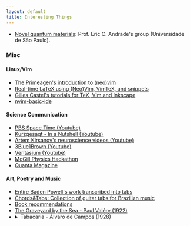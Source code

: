 ```yaml
---
layout: default
title: Interesting Things
---
```




 * <a target="_blank" href="https://sites.google.com/site/castroeandrade/"> Novel quantum materials</a>: Prof. Eric C. Andrade's group (Universidade de São Paulo).
<h3>Misc</h3>

<h4>Linux/Vim</h4>

- [The Primeagen's introduction to (neo)vim](https://www.youtube.com/watch?v=X6AR2RMB5tE&list=PLm323Lc7iSW_wuxqmKx_xxNtJC_hJbQ7R)
- [Real-time LaTeX using (Neo)Vim, VimTeX, and snippets](https://www.ejmastnak.com/tutorials/vim-latex/intro/)
- [Gilles Castel's tutorials for TeX, Vim and Inkscape](https://www.ejmastnak.com/tutorials/vim-latex/intro/">)
- [nvim-basic-ide](https://github.com/LunarVim/nvim-basic-ide)

<h4>Science Communication</h4>

- [PBS Space Time (Youtube)](https://www.youtube.com/@pbsspacetime) 
- [Kurzgesagt - In a Nutshell (Youtube)](https://www.youtube.com/@kurzgesagt)
- [Artem Kirsanov's neuroscience videos (Youtube)](https://www.youtube.com/@ArtemKirsanov)
- [3Blue1Brown (Youtube)](https://www.youtube.com/@3blue1brown)
- [Veritasium (Youtube)](https://www.youtube.com/@veritasium)
- [McGill Physics Hackathon](https://www.physics.mcgill.ca/hackathon/)
- [Quanta Magazine](https://www.quantamagazine.org/)


<h4>Art, Poetry and Music</h4>
  <ul>
  <li><a href="https://www.brazil-on-guitar.de/home.html">Entire Baden Powell's work transcribed into tabs</a></li>
  <li><a href="https://chordsandtabs.pagesperso-orange.fr/">Chords&Tabs: Collection of guitar tabs for Brazilian music</a></li>
  <li><a href="https://www.goodreads.com/review/list/117614351-jo-o-augusto-sobral-da-silva?shelf=favorites">Book recommendations</a></li>
    <li><a href="https://hellopoetry.com/poem/4511459/paul-valery-translation-of-the-graveyard-by-the-sea/">The Graveyard by the Sea - Paul Valéry (1922)</a></li>
  <li>
    <details>
      <summary>Tabacaria - Álvaro de Campos (1928)</summary>
      <p>Tabacaria is a poem by Álvaro de Campos, a heteronym of the Portuguese poet Fernando Pessoa. <a href="https://www.youtube.com/watch?v=a1IBpsuCI14">Here</a> is a brilliant interpretation by Antônio Abumjara.
      <blockquote>
        <p>
          
    Não sou nada.
    Nunca serei nada.
    Não posso querer ser nada.
    À parte isso, tenho em mim todos os sonhos do mundo.
    Janelas do meu quarto,
    Do meu quarto de um dos milhões do mundo que ninguém sabe quem é
    (E se soubessem quem é, o que saberiam?),
    Dais para o mistério de uma rua cruzada constantemente por gente,
    Para uma rua inacessível a todos os pensamentos,
    Real, impossivelmente real, certa, desconhecidamente certa,
    Com o mistério das coisas por baixo das pedras e dos seres,
    Com a morte a pôr umidade nas paredes e cabelos brancos nos homens,
    Com o Destino a conduzir a carroça de tudo pela estrada de nada.

    Estou hoje vencido, como se soubesse a verdade.
    Estou hoje lúcido, como se estivesse para morrer,
    E não tivesse mais irmandade com as coisas
    Senão uma despedida, tornando-se esta casa e este lado da rua
    A fileira de carruagens de um comboio, e uma partida apitada
    De dentro da minha cabeça,
    E uma sacudidela dos meus nervos e um ranger de ossos na ida.

    Estou hoje perplexo, como quem pensou e achou e esqueceu.
    Estou hoje dividido entre a lealdade que devo
    À Tabacaria do outro lado da rua, como coisa real por fora,
    E à sensação de que tudo é sonho, como coisa real por dentro.

    Falhei em tudo.
    Como não fiz propósito nenhum, talvez tudo fosse nada.
    A aprendizagem que me deram,
    Desci dela pela janela das traseiras da casa.
    Fui até ao campo com grandes propósitos.
    Mas lá encontrei só ervas e árvores,
    E quando havia gente era igual à outra.
    Saio da janela, sento-me numa cadeira. Em que hei de pensar?

    Que sei eu do que serei, eu que não sei o que sou?
    Ser o que penso? Mas penso tanta coisa!
    E há tantos que pensam ser a mesma coisa que não pode haver tantos!
    Gênio? Neste momento
    Cem mil cérebros se concebem em sonho gênios como eu,
    E a história não marcará, quem sabe?, nem um,
    Nem haverá senão estrume de tantas conquistas futuras.
    Não, não creio em mim.
    Em todos os manicômios há doidos malucos com tantas certezas!
    Eu, que não tenho nenhuma certeza, sou mais certo ou menos certo?
    Não, nem em mim...
    Em quantas mansardas e não-mansardas do mundo
    Não estão nesta hora gênios-para-si-mesmos sonhando?
    Quantas aspirações altas e nobres e lúcidas -
    Sim, verdadeiramente altas e nobres e lúcidas -,
    E quem sabe se realizáveis,
    Nunca verão a luz do sol real nem acharão ouvidos de gente?
    O mundo é para quem nasce para o conquistar
    E não para quem sonha que pode conquistá-lo, ainda que tenha razão.
    Tenho sonhado mais que o que Napoleão fez.
    Tenho apertado ao peito hipotético mais humanidades do que Cristo,
    Tenho feito filosofias em segredo que nenhum Kant escreveu.
    Mas sou, e talvez serei sempre, o da mansarda,
    Ainda que não more nela;
    Serei sempre o que não nasceu para isso;
    Serei sempre só o que tinha qualidades;
    Serei sempre o que esperou que lhe abrissem a porta ao pé de uma parede sem porta,
    E cantou a cantiga do Infinito numa capoeira,
    E ouviu a voz de Deus num poço tapado.
    Crer em mim? Não, nem em nada.
    Derrame-me a Natureza sobre a cabeça ardente
    O seu sol, a sua chuva, o vento que me acha o cabelo,
    E o resto que venha se vier, ou tiver que vir, ou não venha.
    Escravos cardíacos das estrelas,
    Conquistámos todo o mundo antes de nos levantar da cama;
    Mas acordamos e ele é opaco,
    Levantamo-nos e ele é alheio,
    Saímos de casa e ele é a terra inteira,
    Mais o sistema solar e a Via Láctea e o Indefinido.

    (Come chocolates, pequena;
    Come chocolates!
    Olha que não há mais metafísica no mundo senão chocolates.
    Olha que as religiões todas não ensinam mais que a confeitaria.
    Come, pequena suja, come!
    Pudesse eu comer chocolates com a mesma verdade com que comes!
    Mas eu penso e, ao tirar o papel de prata, que é de folha de estanho,
    Deito tudo para o chão, como tenho deitado a vida.)

    Mas ao menos fica da amargura do que nunca serei
    A caligrafia rápida destes versos,
    Pórtico partido para o Impossível.
    Mas ao menos consagro a mim mesmo um desprezo sem lágrimas,
    Nobre ao menos no gesto largo com que atiro
    A roupa suja que sou, em rol, pra o decurso das coisas,
    E fico em casa sem camisa.

    (Tu, que consolas, que não existes e por isso consolas,
    Ou deusa grega, concebida como estátua que fosse viva,
    Ou patrícia romana, impossivelmente nobre e nefasta,
    Ou princesa de trovadores, gentilíssima e colorida,
    Ou marquesa do século dezoito, decotada e longínqua,
    Ou cocote célebre do tempo dos nossos pais,
    Ou não sei quê moderno - não concebo bem o quê -
    Tudo isso, seja o que for, que sejas, se pode inspirar que inspire!
    Meu coração é um balde despejado.
    Como os que invocam espíritos invocam espíritos invoco
    A mim mesmo e não encontro nada.
    Chego à janela e vejo a rua com uma nitidez absoluta.
    Vejo as lojas, vejo os passeios, vejo os carros que passam,
    Vejo os entes vivos vestidos que se cruzam,
    Vejo os cães que também existem,
    E tudo isto me pesa como uma condenação ao degredo,
    E tudo isto é estrangeiro, como tudo.)

    Vivi, estudei, amei e até cri,
    E hoje não há mendigo que eu não inveje só por não ser eu.
    Olho a cada um os andrajos e as chagas e a mentira,
    E penso: talvez nunca vivesses nem estudasses nem amasses nem cresses
    (Porque é possível fazer a realidade de tudo isso sem fazer nada disso);
    Talvez tenhas existido apenas, como um lagarto a quem cortam o rabo
    E que é rabo para aquém do lagarto remexidamente

    Fiz de mim o que não soube
    E o que podia fazer de mim não o fiz.
    O dominó que vesti era errado.
    Conheceram-me logo por quem não era e não desmenti, e perdi-me.
    Quando quis tirar a máscara,
    Estava pegada à cara.
    Quando a tirei e me vi ao espelho,
    Já tinha envelhecido.
    Estava bêbado, já não sabia vestir o dominó que não tinha tirado.
    Deitei fora a máscara e dormi no vestiário
    Como um cão tolerado pela gerência
    Por ser inofensivo
    E vou escrever esta história para provar que sou sublime.

    Essência musical dos meus versos inúteis,
    Quem me dera encontrar-me como coisa que eu fizesse,
    E não ficasse sempre defronte da Tabacaria de defronte,
    Calcando aos pés a consciência de estar existindo,
    Como um tapete em que um bêbado tropeça
    Ou um capacho que os ciganos roubaram e não valia nada.

    Mas o Dono da Tabacaria chegou à porta e ficou à porta.
    Olho-o com o desconforto da cabeça mal voltada
    E com o desconforto da alma mal-entendendo.
    Ele morrerá e eu morrerei.
    Ele deixará a tabuleta, eu deixarei os versos.
    A certa altura morrerá a tabuleta também, os versos também.
    Depois de certa altura morrerá a rua onde esteve a tabuleta,
    E a língua em que foram escritos os versos.
    Morrerá depois o planeta girante em que tudo isto se deu.
    Em outros satélites de outros sistemas qualquer coisa como gente
    Continuará fazendo coisas como versos e vivendo por baixo de coisas como tabuletas,
    Sempre uma coisa defronte da outra,
    Sempre uma coisa tão inútil como a outra,
    Sempre o impossível tão estúpido como o real,
    Sempre o mistério do fundo tão certo como o sono de mistério da superfície,
    Sempre isto ou sempre outra coisa ou nem uma coisa nem outra.

    Mas um homem entrou na Tabacaria (para comprar tabaco?)
    E a realidade plausível cai de repente em cima de mim.
    Semiergo-me enérgico, convencido, humano,
    E vou tencionar escrever estes versos em que digo o contrário.

    Acendo um cigarro ao pensar em escrevê-los
    E saboreio no cigarro a libertação de todos os pensamentos.
    Sigo o fumo como uma rota própria,
    E gozo, num momento sensitivo e competente,
    A libertação de todas as especulações
    E a consciência de que a metafísica é uma consequência de estar mal disposto.

    Depois deito-me para trás na cadeira
    E continuo fumando.
    Enquanto o Destino mo conceder, continuarei fumando.

    (Se eu casasse com a filha da minha lavadeira
    Talvez fosse feliz.)
    Visto isto, levanto-me da cadeira. Vou à janela.

    O homem saiu da Tabacaria (metendo troco na algibeira das calças?).
    Ah, conheço-o; é o Esteves sem metafísica.
    (O Dono da Tabacaria chegou à porta.)
    Como por um instinto divino o Esteves voltou-se e viu-me.
    Acenou-me adeus, gritei-lhe Adeus ó Esteves!, e o universo
    Reconstruiu-se-me sem ideal nem esperança, e o Dono da Tabacaria sorriu.</p>
      </blockquote>
    </details>
  </li>
</ul>

<!--
<h1>Non-physics (directly) related topics</h1>

<ul>
  <li> <a target="_blank" href="https://historyofphilosophy.net/">History of Philosophy without any gaps</a>: A beautiful initiative by Prof. Peter Adamson from LMU and King's College to display the history of knowledge (ancient, medieval and modern philosophy).
  </li>
    <li> <a target="_blank" href="http://brazil-on-guitar.de/tabs.html">Baden Powell's collection</a>: If you play guitar and happen to enjoy brazilian music, here you can find all transcripts for Baden's discography. This <a target="_blank" href="https://chordsandtabs.pagesperso-orange.fr/">website </a> is also quite good. 
  </li>
  </ul>
 -->
